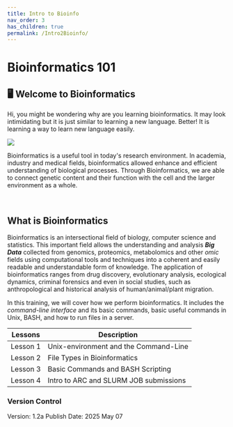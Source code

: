 ```yaml
---
title: Intro to Bioinfo
nav_order: 3
has_children: true
permalink: /Intro2Bioinfo/
---
```


# Bioinformatics 101

## 🖥️ Welcome to Bioinformatics 
  
Hi, you might be wondering why are you learning bioinformatics. It may look intimidating but it is just similar to learning a new language. Better! It is learning a way to learn new language easily.

<div class=image>
<img src="https://facts.net/wp-content/uploads/2023/09/19-astounding-facts-about-bioinformatics-1694494466.jpeg"> </div>

Bioinformatics is a useful tool in today's research environment. In academia, industry and medical fields, bioinformatics allowed enhance and efficient understanding of biological processes. Through Bioinformatics, we are able to connect genetic content and their function with the cell and the larger environment as a whole.

<br>

## What is Bioinformatics

Bioinformatics is an intersectional field of biology, computer science and statistics. This important field allows the understanding and analysis ***Big Data*** collected from genomics, proteomics, metabolomics and other *omic* fields using computational tools and techniques into a coherent and easily readable and understandable form of knowledge. The application of bioinformatics ranges from drug discovery, evolutionary analysis, ecological dynamics, criminal forensics and even in social studies, such as anthropological and historical analysis of human/animal/plant migration. 

In this training, we will cover how we perform bioinformatics. It includes the *command-line interface* and its basic commands, basic useful commands in Unix, BASH, and how to run files in a server. 

| Lessons    | Description                             |
|------------|-----------------------------------------|
| Lesson 1   | Unix-environment and the Command-Line   |
| Lesson 2   | File Types in Bioinformatics            |
| Lesson 3   | Basic Commands and BASH Scripting       |
| Lesson 4   | Intro to ARC and SLURM JOB submissions  |


### Version Control
Version: 1.2a
Publish Date: 2025 May 07


